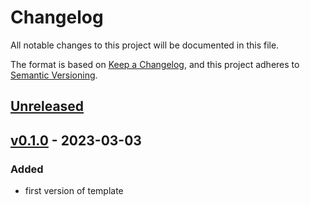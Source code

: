# Changelog
All notable changes to this project will be documented in this file.

The format is based on [Keep a Changelog](https://keepachangelog.com/en/1.0.0/),
and this project adheres to [Semantic Versioning](https://semver.org/spec/v2.0.0.html).

## [Unreleased]

## [v0.1.0] - 2023-03-03
### Added
* first version of template

[unreleased]: https://github.com/yawn77/csgolang/compare/v0.1.0...HEAD
[v0.1.0]: https://github.com/yawn77/csgolang/releases/tag/v0.1.0
